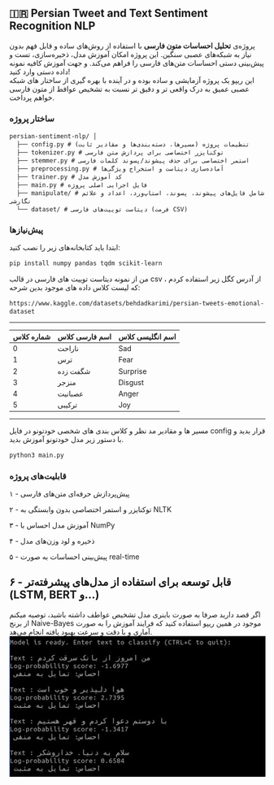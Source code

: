## 🇮🇷 Persian Tweet and Text Sentiment Recognition NLP

پروژه‌ی **تحلیل احساسات متون فارسی** با استفاده از روش‌های ساده و قابل فهم بدون نیاز به شبکه‌های عصبی سنگین. 
این پروژه امکان آموزش مدل، ذخیره‌سازی، تست و پیش‌بینی دستی احساسات متن‌های فارسی را فراهم می‌کند. و جهت آموزش کافیه نمونه داده دستی وارد کنید! \
این ریپو یک پروژه آزمایشی و ساده بوده و در آینده با بهره گیری از ساختار های شبکه عصبی عمیق به درک واقعی تر و دقیق تر نسبت به تشخیص عوافط از متون فارسی خواهم پرداخت.



### ساختار پروژه
```
persian-sentiment-nlp/ │ 
  ├── config.py # تنظیمات پروژه (مسیرها، دسته‌بندی‌ها و مقادیر ثابت) 
  ├── tokenizer.py # توکنایزر اختصاصی برای پردازش متن فارسی 
  ├── stemmer.py # استمر اختصاصی برای حذف پیشوند/پسوند کلمات فارسی 
  ├── preprocessing.py # آماده‌سازی دیتاست و استخراج ویژگی‌ها 
  ├── trainer.py # کد آموزش مدل
  ├── main.py # فایل اجرایی اصلی پروژه 
  ├── manipulate/ # شامل فایل‌های پیشوند، پسوند، استاپ‌ورد، اعداد و علائم نگارشی
  └── dataset/ # دیتاست توییت‌های فارسی (فرمت CSV)
```
### پیش‌نیازها

ابتدا باید کتابخانه‌های زیر را نصب کنید:

```bash
pip install numpy pandas tqdm scikit-learn
```
من از نمونه دیتاست توییت های فارسی در قالب csv ، از آدرس کگل زیر استفاده کردم که لیست کلاس داده های موجود بدین شرحه:
```
https://www.kaggle.com/datasets/behdadkarimi/persian-tweets-emotional-dataset
```
---

| شماره کلاس  | اسم فارسی کلاس |  اسم انگلیسی کلاس |
| ------------- | ------------- | ------------- |
0 | ناراحت | Sad
1 | ترس | Fear
2 | شگفت زده | Surprise
3 | منزجر | Disgust
4 | عصبانیت | Anger
5 | ترکیبی | Joy
---
مسیر ها و مقادیر مد نظر و کلاس بندی های شخصی خودتونو در فایل config قرار بدید و با دستور زیر مدل خودتونو آموزش بدید.

```bash
python3 main.py
```
### قابلیت‌های پروژه

۱ - پیش‌پردازش حرفه‌ای متن‌های فارسی

۲ - توکنایزر و استمر اختصاصی بدون وابستگی به NLTK

۳ - آموزش مدل احساس با NumPy 

۴ - ذخیره و لود وزن‌های مدل

۵ - پیش‌بینی احساسات به صورت real-time

۶ - قابل توسعه برای استفاده از مدل‌های پیشرفته‌تر (LSTM, BERT و...)
---
اگر قصد دارید صرفا به صورت باینری مدل تشخیص عواطف داشته باشید، توصیه میکنم از برنج Naive-Bayes موجود در همین ریپو استفاده کنید که فرایند آموزش را به صورت آماری و با دقت و سرعت بهبود یافته انجام می‌هد. \
![alt text](https://raw.githubusercontent.com/mahdizynali/persian-sentiment-nlp/refs/heads/main/naive.jpg)
